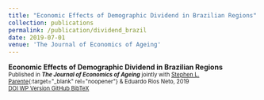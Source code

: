 ```yaml
---
title: "Economic Effects of Demographic Dividend in Brazilian Regions"
collection: publications
permalink: /publication/dividend_brazil
date: 2019-07-01
venue: 'The Journal of Economics of Ageing'
---
```

**Economic Effects of Demographic Dividend in Brazilian Regions**<br/> 
<span style="font-size:0.8em">Published in **_The Journal of Economics of Ageing_** jointly with [Stephen L. Parente](https://publish.illinois.edu/parente/){:target="_blank" rel="noopener"} & Eduardo Rios Neto, 2019 </span>  
<a href="https://doi.org/10.1016/j.jeoa.2019.100198" target="_blank" class="btn--research" style="font-size:0.8em">DOI <i class="fas fa-fw fa-link zoom" aria-hidden="true"></i></a>
<a href="/files/dividend_revised.pdf" target="_blank" class="btn--research" style="font-size:0.8em">WP Version <i class="fas fa-fw fa-file-pdf zoom" aria-hidden="true"></i></a>
<a href="https://github.com/diogobaerlocher/DemDivBrazil" target="_blank" class="btn--research" style="font-size:0.8em">GitHub <i class="fab fa-fw fa-github zoom" aria-hidden="true"></i></a>
<a href="/files/dividendBrazil_cite.txt" target="_blank" class="btn--research" style="font-size:0.8em">BibTeX <i class="fas fa-file-alt zoom" aria-hidden="true"></i></a>